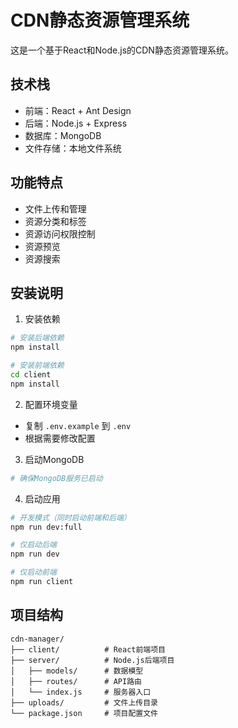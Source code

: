 # CDN静态资源管理系统

这是一个基于React和Node.js的CDN静态资源管理系统。

## 技术栈

- 前端：React + Ant Design
- 后端：Node.js + Express
- 数据库：MongoDB
- 文件存储：本地文件系统

## 功能特点

- 文件上传和管理
- 资源分类和标签
- 资源访问权限控制
- 资源预览
- 资源搜索

## 安装说明

1. 安装依赖
```bash
# 安装后端依赖
npm install

# 安装前端依赖
cd client
npm install
```

2. 配置环境变量
- 复制 `.env.example` 到 `.env`
- 根据需要修改配置

3. 启动MongoDB
```bash
# 确保MongoDB服务已启动
```

4. 启动应用
```bash
# 开发模式（同时启动前端和后端）
npm run dev:full

# 仅启动后端
npm run dev

# 仅启动前端
npm run client
```

## 项目结构

```
cdn-manager/
├── client/          # React前端项目
├── server/          # Node.js后端项目
│   ├── models/      # 数据模型
│   ├── routes/      # API路由
│   └── index.js     # 服务器入口
├── uploads/         # 文件上传目录
└── package.json     # 项目配置文件
``` 